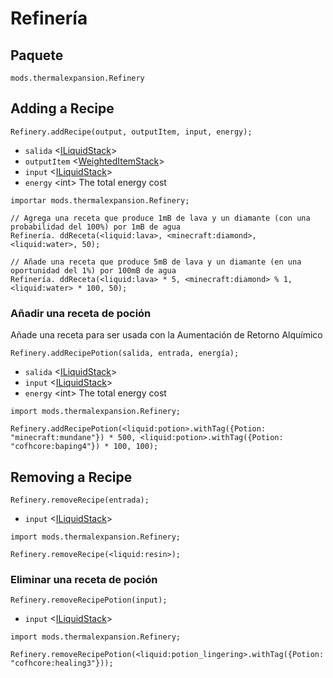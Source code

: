 # Refinería

## Paquete

`mods.thermalexpansion.Refinery`

## Adding a Recipe

`Refinery.addRecipe(output, outputItem, input, energy);`

- `salida` <[ILiquidStack](/Vanilla/Liquids/ILiquidStack)>
- `outputItem` <[WeightedItemStack](/Vanilla/Items/WeightedItemStack)>
- `input` <[ILiquidStack](/Vanilla/Liquids/ILiquidStack)>
- `energy` &lt;int> The total energy cost

```zenscript
importar mods.thermalexpansion.Refinery;

// Agrega una receta que produce 1mB de lava y un diamante (con una probabilidad del 100%) por 1mB de agua
Refinería. ddReceta(<liquid:lava>, <minecraft:diamond>, <liquid:water>, 50);

// Añade una receta que produce 5mB de lava y un diamante (en una oportunidad del 1%) por 100mB de agua
Refinería. ddReceta(<liquid:lava> * 5, <minecraft:diamond> % 1, <liquid:water> * 100, 50);
```

### Añadir una receta de poción

Añade una receta para ser usada con la Aumentación de Retorno Alquímico

`Refinery.addRecipePotion(salida, entrada, energía);`

- `salida` <[ILiquidStack](/Vanilla/Liquids/ILiquidStack)>
- `input` <[ILiquidStack](/Vanilla/Liquids/ILiquidStack)>
- `energy` &lt;int> The total energy cost

```zenscript
import mods.thermalexpansion.Refinery;

Refinery.addRecipePotion(<liquid:potion>.withTag({Potion: "minecraft:mundane"}) * 500, <liquid:potion>.withTag({Potion: "cofhcore:baping4"}) * 100, 100);
```

## Removing a Recipe

`Refinery.removeRecipe(entrada);`

- `input` <[ILiquidStack](/Vanilla/Liquids/ILiquidStack)>

```zenscript
import mods.thermalexpansion.Refinery;

Refinery.removeRecipe(<liquid:resin>);
```

### Eliminar una receta de poción

`Refinery.removeRecipePotion(input);`

- `input` <[ILiquidStack](/Vanilla/Liquids/ILiquidStack)>

```zenscript
import mods.thermalexpansion.Refinery;

Refinery.removeRecipePotion(<liquid:potion_lingering>.withTag({Potion: "cofhcore:healing3"}));
```